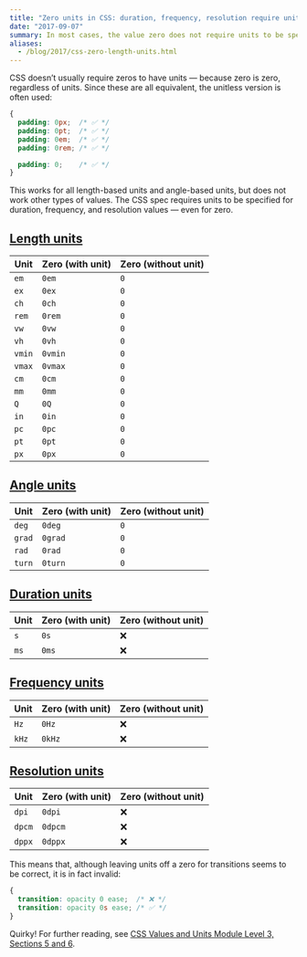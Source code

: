 ```yaml
---
title: "Zero units in CSS: duration, frequency, resolution require units"
date: "2017-09-07"
summary: In most cases, the value zero does not require units to be specified in CSS, however, this is not the case when using non-length and non-angle units.
aliases:
  - /blog/2017/css-zero-length-units.html
---
```


CSS doesn’t usually require zeros to have units — because zero is zero, regardless of units. Since these are all equivalent, the unitless version is often used:

```css
{
  padding: 0px;  /* ✅ */
  padding: 0pt;  /* ✅ */
  padding: 0em;  /* ✅ */
  padding: 0rem; /* ✅ */

  padding: 0;    /* ✅ */
}
```

This works for all length-based units and angle-based units, but does not work other types of values. The CSS spec requires units to be specified for duration, frequency, and resolution values — even for zero.

## [Length units](https://www.w3.org/TR/css-values/#lengths)

| Unit   | Zero (with unit) | Zero (without unit) |
|--------|------------------|---------------------|
| `em`   | `0em`            | `0`                 |
| `ex`   | `0ex`            | `0`                 |
| `ch`   | `0ch`            | `0`                 |
| `rem`  | `0rem`           | `0`                 |
| `vw`   | `0vw`            | `0`                 |
| `vh`   | `0vh`            | `0`                 |
| `vmin` | `0vmin`          | `0`                 |
| `vmax` | `0vmax`          | `0`                 |
| `cm`   | `0cm`            | `0`                 |
| `mm`   | `0mm`            | `0`                 |
| `Q`    | `0Q`             | `0`                 |
| `in`   | `0in`            | `0`                 |
| `pc`   | `0pc`            | `0`                 |
| `pt`   | `0pt`            | `0`                 |
| `px`   | `0px`            | `0`                 |

## [Angle units](https://www.w3.org/TR/css-values/#angles)

| Unit   | Zero (with unit) | Zero (without unit) |
|--------|------------------|---------------------|
| `deg`  | `0deg`           | `0`                 |
| `grad` | `0grad`          | `0`                 |
| `rad`  | `0rad`           | `0`                 |
| `turn` | `0turn`          | `0`                 |

## [Duration units](https://www.w3.org/TR/css-values/#time)

| Unit   | Zero (with unit) | Zero (without unit) |
|--------|------------------|---------------------|
| `s`    | `0s`             | ❌                  |
| `ms`   | `0ms`            | ❌                  |

## [Frequency units](https://www.w3.org/TR/css-values/#frequency)

| Unit   | Zero (with unit) | Zero (without unit) |
|--------|------------------|---------------------|
| `Hz`   | `0Hz`            | ❌                  |
| `kHz`  | `0kHz`           | ❌                  |

## [Resolution units](https://www.w3.org/TR/css-values/#resolution)

| Unit   | Zero (with unit) | Zero (without unit) |
|--------|------------------|---------------------|
| `dpi`  | `0dpi`           | ❌                  |
| `dpcm` | `0dpcm`          | ❌                  |
| `dppx` | `0dppx`          | ❌                  |

This means that, although leaving units off a zero for transitions seems to be correct, it is in fact invalid:

```css
{
  transition: opacity 0 ease;  /* ❌ */
  transition: opacity 0s ease; /* ✅ */
}
```

Quirky! For further reading, see [CSS Values and Units Module Level 3, Sections 5 and 6](https://www.w3.org/TR/css-values/#lengths).
